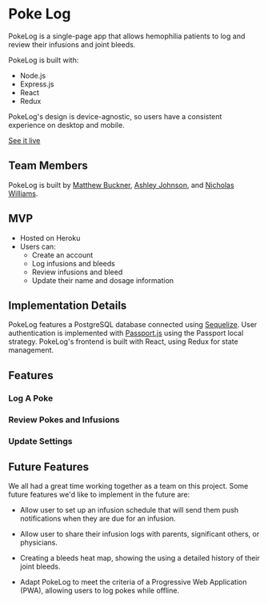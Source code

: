 # Poke Log
PokeLog is a single-page app that allows hemophilia patients to log and review their infusions and joint bleeds.

PokeLog is built with:
  - Node.js
  - Express.js
  - React
  - Redux

PokeLog's design is device-agnostic, so users have a consistent experience on desktop and mobile. 

[See it live](https://poke-log.herokuapp.com/)

## Team Members
PokeLog is built by [Matthew Buckner](https://github.com/bucknermr), [Ashley Johnson](https://github.com/ashvalejohn), and [Nicholas Williams](https://github.com/nwilliams770).

## MVP
- Hosted on Heroku
- Users can:
  - Create an account
  - Log infusions and bleeds
  - Review infusions and bleed
  - Update their name and dosage information

## Implementation Details
 PokeLog features a PostgreSQL database connected using [Sequelize](http://docs.sequelizejs.com/). User authentication is implemented with [Passport.js](http://www.passportjs.org/) using the Passport local strategy. PokeLog's frontend is built with React, using Redux for state management. 

 ## Features
 ### Log A Poke

 ### Review Pokes and Infusions

 ### Update Settings

 ## Future Features
 We all had a great time working together as a team on this project. Some future features we'd like to implement in the future are:

 - Allow user to set up an infusion schedule that will send them push notifications when they are due for an infusion.

 - Allow user to share their infusion logs with parents, significant others, or physicians. 

- Creating a bleeds heat map, showing the using a detailed history of their joint bleeds.

- Adapt PokeLog to meet the criteria of a Progressive Web Application (PWA), allowing users to log pokes while offline. 
